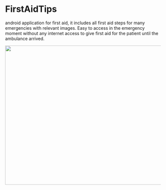# FirstAidTips
android application for first aid, it includes all first aid steps for many emergencies with relevant images. Easy to access in the emergency moment without any internet access to give first aid for the patient until the ambulance arrived.
  <br />


<img src="https://github.com/asithishantha/FirstAidTips--Android-application/blob/master/20210911-1080p.gif"  width="800px" height="450px" >
  <br />
